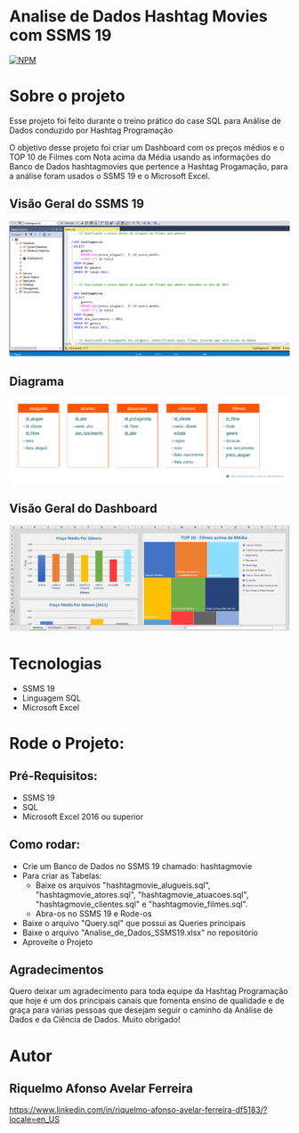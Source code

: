 # Analise de Dados Hashtag Movies com SSMS 19
[![NPM](https://img.shields.io/npm/l/react)](https://github.com/RiquelmoFerreira/Analise_de_Dados_com_SSMS19/blob/main/LICENSE)

# Sobre o projeto

Esse projeto foi feito durante o treino prático do case SQL para Análise de Dados conduzido por Hashtag Programação

O objetivo desse projeto foi criar um Dashboard com os preços médios e o TOP 10 de Filmes com Nota acima da Média usando as informações do Banco de Dados hashtagmovies que pertence a Hashtag Progamação, para a análise foram usados o SSMS 19 e o Microsoft Excel.

## Visão Geral do SSMS 19
![SSMSGeral](https://github.com/RiquelmoFerreira/Analise_de_Dados_com_SSMS19/blob/main/SQL.png)

## Diagrama
![Diagrama](https://github.com/RiquelmoFerreira/Analise_de_Dados_com_SSMS19/blob/main/diagrama.png)

## Visão Geral do Dashboard
![DashboardGeral](https://github.com/RiquelmoFerreira/Analise_de_Dados_com_SSMS19/blob/main/Excel.png)

# Tecnologias
- SSMS 19
- Linguagem SQL
- Microsoft Excel

# Rode o Projeto:
## Pré-Requisitos:
- SSMS 19
- SQL
- Microsoft Excel 2016 ou superior

## Como rodar:
- Crie um Banco de Dados no SSMS 19 chamado: hashtagmovie
- Para criar as Tabelas:
  - Baixe os arquivos "hashtagmovie_alugueis.sql", "hashtagmovie_atores.sql", "hashtagmovie_atuacoes.sql", "hashtagmovie_clientes.sql" e "hashtagmovie_filmes.sql".
  - Abra-os no SSMS 19 e Rode-os
- Baixe o arquivo "Query.sql" que possui as Queries principais
- Baixe o arquivo "Analise_de_Dados_SSMS19.xlsx" no repositório
- Aproveite o Projeto

## Agradecimentos
Quero deixar um agradecimento para toda equipe da Hashtag Programação que hoje é um dos principais canais que fomenta ensino de qualidade e de graça para várias pessoas que desejam seguir o caminho da Análise de Dados e da Ciência de Dados. Muito obrigado!

# Autor
## Riquelmo Afonso Avelar Ferreira

https://www.linkedin.com/in/riquelmo-afonso-avelar-ferreira-df5183/?locale=en_US
